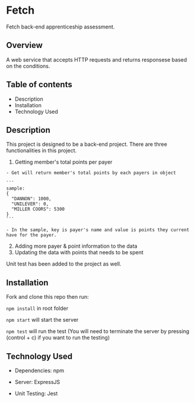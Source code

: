 # Fetch
Fetch back-end apprenticeship assessment.

## Overview
A web service that accepts HTTP requests and returns responsese based on the conditions.

## Table of contents
- Description
- Installation
- Technology Used

## Description
This project is designed to be a back-end project.
There are three functionalities in this project.
  1. Getting member's total points per payer

    - Get will return member's total points by each payers in object
 
    ```
    sample:
    {
      "DANNON": 1000,
      "UNILEVER": 0,
      "MILLER COORS": 5300
    }
    ```
    
    - In the sample, key is payer's name and value is points they current have for the payer.
    
  2. Adding more payer & point information to the data
  3. Updating the data with points that needs to be spent

Unit test has been added to the project as well.

## Installation
Fork and clone this repo then run:

`npm install` in root folder

`npm start` will start the server

`npm test` will run the test (You will need to terminate the server by pressing (control + c) if you want to run the testing)
  
## Technology Used
- Dependencies: npm

- Server: ExpressJS

- Unit Testing: Jest
